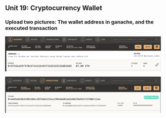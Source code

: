 ## Unit 19: Cryptocurrency Wallet

### Upload two pictures: The wallet address in ganache, and the executed transaction
![Ganache Account Image](Images/Untitled.png)

![Ganache Transaction Screenshot](Images/tx_pic.png)
